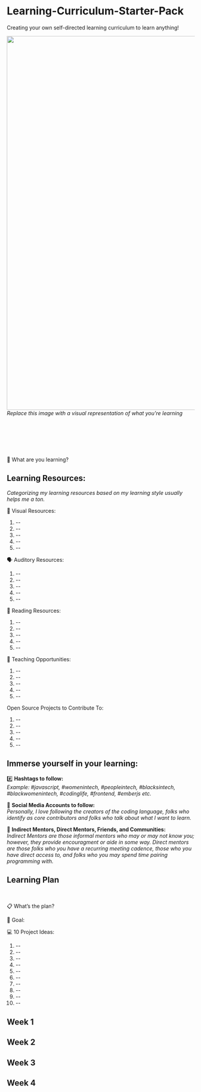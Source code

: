 # Learning-Curriculum-Starter-Pack
Creating your own self-directed learning curriculum to learn anything!

<img src="https://user-images.githubusercontent.com/7072856/112834525-18149c80-9066-11eb-8451-e224d1bbc5f4.png" width=1000 />
<i>Replace this image with a visual representation of what you're learning</i>


<p>&nbsp;</p>
<p>&nbsp;</p>
<p>&nbsp;</p>

🤔 What are you learning?


## Learning Resources:
<i> Categorizing my learning resources based on my learning style usually helps me a ton. </i>



👀 Visual Resources:




1. --
2. --
3. --
4. --
5. --



🗣 Auditory Resources: 





1. --
2. --
3. --
4. --
5. --



📖 Reading Resources:




1. --
2. --
3. --
4. --
5. --



📝 Teaching Opportunities:





1. --
2. --
3. --
4. --
5. --


Open Source Projects to Contribute To:





1. --
2. --
3. --
4. --
5. --


## Immerse yourself in your learning:

#️⃣ <b>Hashtags to follow:</b>
<br />
<i>Example: #javascript, #womenintech, #peopleintech, #blacksintech, #blackwomenintech, #codinglife, #frontend, #emberjs etc.</i>

👤 <b>Social Media Accounts to follow:</b>
<br />
<i>Personally, I love following the creators of the coding language, folks who identify as core contributors and folks who talk about what I want to learn. </i>

👥 <b>Indirect Mentors, Direct Mentors, Friends, and Communities:</b>
<br />
<i>Indirect Mentors are those informal mentors who may or may not know you; however, they provide encouragment or aide in some way. Direct mentors are those folks who you have a recurring meeting cadence, those who you have direct access to, and folks who you may spend time pairing programming with.</i>


## Learning Plan
<p>&nbsp;</p>
📋 What’s the plan? 


🎯 Goal:


💻 10 Project Ideas:


1. --
2. --
3. --
4. --
5. --
6. --
7. --
8. --
9. --
10. --


Week 1
----------
Week 2
----------
Week 3
----------
Week 4
----------


